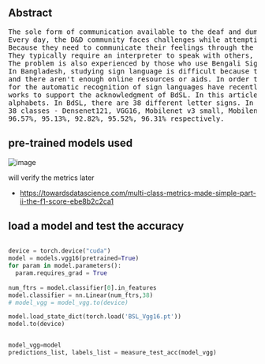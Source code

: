 ## Abstract

<pre>
The sole form of communication available to the deaf and dumb (D&D) people is sign language. 
Every day, the D&D community faces challenges while attempting to communicate with the general public. 
Because they need to communicate their feelings through the interchange of visual cues to function normally. 
They typically require an interpreter to speak with others, although they might not always have access to one. 
The problem is also experienced by those who use Bengali Sign Language (BdSL), as more BdSL interpreters must be needed. 
In Bangladesh, studying sign language is difficult because there aren't many institutions dedicated to the subject, 
and there aren't enough online resources or aids. In order to address this issue, computer vision-based techniques 
for the automatic recognition of sign languages have recently been developed. However, there needs to be more credible 
works to support the acknowledgment of BdSL. In this article, we suggest a technique for automatically identifying BdSL 
alphabets. In BdSL, there are 38 different letter signs. In this study, we compare five pre-trained models for recognizing 
38 classes - Densenet121, VGG16, Mobilenet v3 small, Mobilenet v2, and Resnet50; we achieve an overall test accuracy of 
96.57%, 95.13%, 92.82%, 95.52%, 96.31% respectively.
</pre>

## pre-trained models used
![image](https://user-images.githubusercontent.com/59027621/205045598-a598e2f5-092a-41de-baf7-331412923a66.png)

will verify the metrics later
- https://towardsdatascience.com/multi-class-metrics-made-simple-part-ii-the-f1-score-ebe8b2c2ca1

## load a model and test the accuracy

```py

device = torch.device("cuda")
model = models.vgg16(pretrained=True)
for param in model.parameters():
  param.requires_grad = True
  
num_ftrs = model.classifier[0].in_features
model.classifier = nn.Linear(num_ftrs,38)
# model_vgg = model_vgg.to(device)

model.load_state_dict(torch.load('BSL_Vgg16.pt'))
model.to(device)


model_vgg=model
predictions_list, labels_list = measure_test_acc(model_vgg)

```


